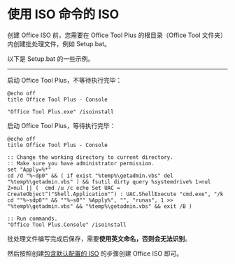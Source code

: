 # 使用 ISO 命令的 ISO

创建 Office ISO 前，您需要在 Office Tool Plus 的根目录（Office Tool 文件夹）内创建批处理文件，例如 Setup.bat。

以下是 Setup.bat 的一些示例。

---

启动 Office Tool Plus，不等待执行完毕：

``` batch
@echo off
title Office Tool Plus - Console

"Office Tool Plus.exe" /isoinstall
````

启动 Office Tool Plus，等待执行完毕：

``` batch
@echo off
title Office Tool Plus - Console

:: Change the working directory to current directory.
:: Make sure you have administrator permission.
set "Apply=%*"
cd /d "%~dp0" && ( if exist "%temp%\getadmin.vbs" del "%temp%\getadmin.vbs" ) && fsutil dirty query %systemdrive% 1>nul 2>nul || (  cmd /u /c echo Set UAC = CreateObject^("Shell.Application"^) : UAC.ShellExecute "cmd.exe", "/k cd ""%~sdp0"" && ""%~s0"" %Apply%", "", "runas", 1 >> "%temp%\getadmin.vbs" && "%temp%\getadmin.vbs" && exit /B )

:: Run commands.
"Office Tool Plus.Console" /isoinstall
```

批处理文件编写完成后保存，需要**使用英文命名，否则会无法识别**。

然后按照创建[包含默认配置的 ISO](default-config.md) 的步骤创建 Office ISO 即可。
